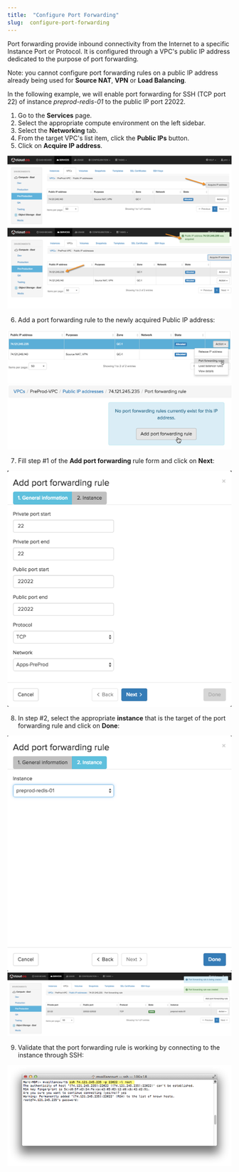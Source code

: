 ```yaml
---
title:  "Configure Port Forwarding"
slug:  configure-port-forwarding
---
```


Port forwarding provide inbound connectivity from the Internet to a specific Instance Port or Protocol. It is configured through a VPC's public IP address dedicated to the purpose of port forwarding.

Note: you cannot configure port forwarding rules on a public IP address already being used for **Source NAT**, **VPN** or **Load Balancing**.

In the following example, we will enable port forwarding for SSH (TCP port 22) of instance *preprod-redis-01* to the public IP port 22022.

1. Go to the **Services** page.
1. Select the appropriate compute environment on the left sidebar.
1. Select the **Networking** tab.
1. From the target VPC's list item, click the **Public IPs** button.
1. Click on **Acquire IP address**.

![Acquire IP address](/assets/config-port-fwd-1-en.jpeg)
![Address acquired](/assets/config-port-fwd-2-en.jpeg)

6. Add a port forwarding rule to the newly acquired Public IP address:

![Port forwarding rules](/assets/config-port-fwd-3-en.jpeg)
![Add port forwarding rule](/assets/config-port-fwd-4-en.jpeg)


7. Fill step #1 of the **Add port forwarding** rule form and click on **Next**:

![Adding rule, step 1](/assets/config-port-fwd-5-en.jpeg)

8. In step #2, select the appropriate **instance** that is the target of the port forwarding rule and click on **Done**:

![Adding rule, step 2](/assets/config-port-fwd-6-en.jpeg)
![Added rule](/assets/config-port-fwd-7-en.jpeg)

9. Validate that the port forwarding rule is working by connecting to the instance through SSH:

![Validate with SSH](/assets/config-port-fwd-9-en.jpeg)
